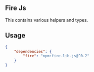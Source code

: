 
## Fire Js
This contains various helpers and types.

## Usage
```json
{
	"dependencies": {
		"fire": "npm:fire-lib-js@^0.2"
	}
}
```